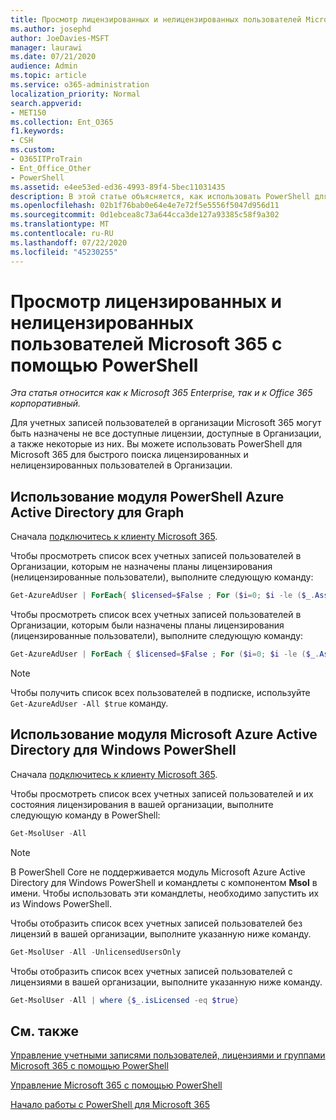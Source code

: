 ```yaml
---
title: Просмотр лицензированных и нелицензированных пользователей Microsoft 365 с помощью PowerShell
ms.author: josephd
author: JoeDavies-MSFT
manager: laurawi
ms.date: 07/21/2020
audience: Admin
ms.topic: article
ms.service: o365-administration
localization_priority: Normal
search.appverid:
- MET150
ms.collection: Ent_O365
f1.keywords:
- CSH
ms.custom:
- O365ITProTrain
- Ent_Office_Other
- PowerShell
ms.assetid: e4ee53ed-ed36-4993-89f4-5bec11031435
description: В этой статье объясняется, как использовать PowerShell для просмотра лицензированных и нелицензированных учетных записей пользователей Microsoft 365.
ms.openlocfilehash: 02b1f76bab0e64e4e7e72f5e5556f5047d956d11
ms.sourcegitcommit: 0d1ebcea8c73a644cca3de127a93385c58f9a302
ms.translationtype: MT
ms.contentlocale: ru-RU
ms.lasthandoff: 07/22/2020
ms.locfileid: "45230255"
---
```

# <a name="view-licensed-and-unlicensed-microsoft-365-users-with-powershell"></a>Просмотр лицензированных и нелицензированных пользователей Microsoft 365 с помощью PowerShell

*Эта статья относится как к Microsoft 365 Enterprise, так и к Office 365 корпоративный.*

Для учетных записей пользователей в организации Microsoft 365 могут быть назначены не все доступные лицензии, доступные в Организации, а также некоторые из них. Вы можете использовать PowerShell для Microsoft 365 для быстрого поиска лицензированных и нелицензированных пользователей в Организации.

## <a name="use-the-azure-active-directory-powershell-for-graph-module"></a>Использование модуля PowerShell Azure Active Directory для Graph

Сначала [подключитесь к клиенту Microsoft 365](connect-to-office-365-powershell.md#connect-with-the-azure-active-directory-powershell-for-graph-module).
 
Чтобы просмотреть список всех учетных записей пользователей в Организации, которым не назначены планы лицензирования (нелицензированные пользователи), выполните следующую команду:
  
```powershell
Get-AzureAdUser | ForEach{ $licensed=$False ; For ($i=0; $i -le ($_.AssignedLicenses | Measure).Count ; $i++) { If( [string]::IsNullOrEmpty(  $_.AssignedLicenses[$i].SkuId ) -ne $True) { $licensed=$true } } ; If( $licensed -eq $false) { Write-Host $_.UserPrincipalName} }
```

Чтобы просмотреть список всех учетных записей пользователей в Организации, которым были назначены планы лицензирования (лицензированные пользователи), выполните следующую команду:
  
```powershell
Get-AzureAdUser | ForEach { $licensed=$False ; For ($i=0; $i -le ($_.AssignedLicenses | Measure).Count ; $i++) { If( [string]::IsNullOrEmpty(  $_.AssignedLicenses[$i].SkuId ) -ne $True) { $licensed=$true } } ; If( $licensed -eq $true) { Write-Host $_.UserPrincipalName} }
```

>[!Note]
>Чтобы получить список всех пользователей в подписке, используйте `Get-AzureAdUser -All $true` команду.
>

## <a name="use-the-microsoft-azure-active-directory-module-for-windows-powershell"></a>Использование модуля Microsoft Azure Active Directory для Windows PowerShell

Сначала [подключитесь к клиенту Microsoft 365](connect-to-office-365-powershell.md#connect-with-the-microsoft-azure-active-directory-module-for-windows-powershell).

Чтобы просмотреть список всех учетных записей пользователей и их состояния лицензирования в вашей организации, выполните следующую команду в PowerShell:
  
```powershell
Get-MsolUser -All
```

>[!Note]
>В PowerShell Core не поддерживается модуль Microsoft Azure Active Directory для Windows PowerShell и командлеты с компонентом **Msol** в имени. Чтобы использовать эти командлеты, необходимо запустить их из Windows PowerShell.
>

Чтобы отобразить список всех учетных записей пользователей без лицензий в вашей организации, выполните указанную ниже команду.
  
```powershell
Get-MsolUser -All -UnlicensedUsersOnly
```

Чтобы отобразить список всех учетных записей пользователей с лицензиями в вашей организации, выполните указанную ниже команду.
  
```powershell
Get-MsolUser -All | where {$_.isLicensed -eq $true}
```

## <a name="see-also"></a>См. также

[Управление учетными записями пользователей, лицензиями и группами Microsoft 365 с помощью PowerShell](manage-user-accounts-and-licenses-with-office-365-powershell.md)
  
[Управление Microsoft 365 с помощью PowerShell](manage-office-365-with-office-365-powershell.md)
  
[Начало работы с PowerShell для Microsoft 365](getting-started-with-office-365-powershell.md)
